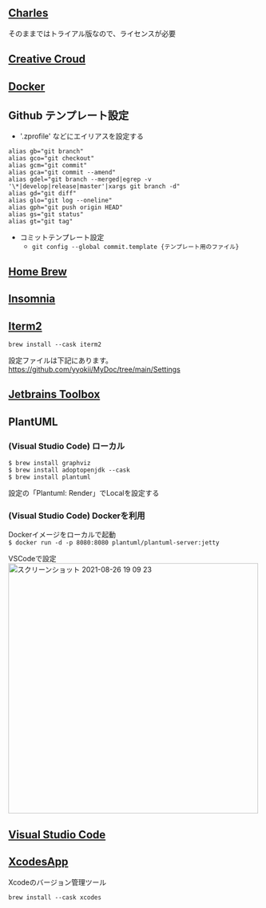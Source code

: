 ## [Charles](https://www.charlesproxy.com/latest-release/download.do)

そのままではトライアル版なので、ライセンスが必要

## [Creative Croud](https://helpx.adobe.com/jp/download-install/kb/creative-cloud-desktop-app-download.html)

## [Docker](https://docs.docker.com/docker-for-mac/apple-m1/)

## Github テンプレート設定

* '.zprofile' などにエイリアスを設定する

```
alias gb="git branch"
alias gco="git checkout" 
alias gcm="git commit"
alias gca="git commit --amend"
alias gdel="git branch --merged|egrep -v '\*|develop|release|master'|xargs git branch -d"
alias gd="git diff"
alias glo="git log --oneline"
alias gph="git push origin HEAD"
alias gs="git status"
alias gt="git tag"
```

* コミットテンプレート設定
  * `git config --global commit.template {テンプレート用のファイル}`

## [Home Brew](https://brew.sh/index_ja)

## [Insomnia](https://insomnia.rest/download/)

## [Iterm2](https://iterm2.com/)

`brew install --cask iterm2`

設定ファイルは下記にあります。
https://github.com/yyokii/MyDoc/tree/main/Settings

## [Jetbrains Toolbox](https://www.jetbrains.com/ja-jp/toolbox-app/download/#section=mac)

## PlantUML

### (Visual Studio Code) ローカル

```
$ brew install graphviz
$ brew install adoptopenjdk --cask
$ brew install plantuml
```

設定の「Plantuml: Render」でLocalを設定する

### (Visual Studio Code) Dockerを利用

Dockerイメージをローカルで起動  
`$ docker run -d -p 8080:8080 plantuml/plantuml-server:jetty`

VSCodeで設定  
<img width="500" alt="スクリーンショット 2021-08-26 19 09 23" src="https://user-images.githubusercontent.com/20992687/130945660-6442e1b7-8fd6-44c5-8011-73e1cde6cb31.png">

## [Visual Studio Code](https://code.visualstudio.com/Download)

## [XcodesApp](https://github.com/RobotsAndPencils/XcodesApp)

Xcodeのバージョン管理ツール

```
brew install --cask xcodes
```
